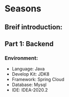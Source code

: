# Seasons
## Breif introduction:
## Part 1: Backend
### Environment: 
- Language: Java
- Develop Kit: JDK8
- Framework: Spring Cloud
- Database: Mysql
- IDE: IDEA-2020.2

